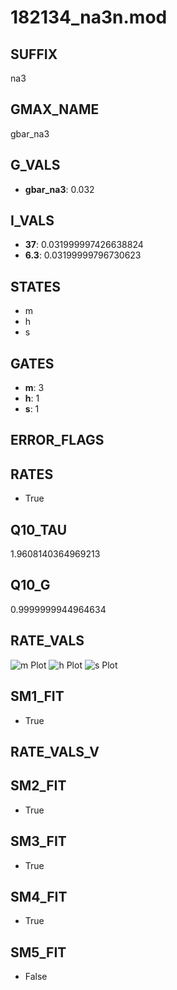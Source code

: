 # 182134_na3n.mod

## SUFFIX

na3

## GMAX_NAME

gbar_na3

## G_VALS

- **gbar_na3**: 0.032

## I_VALS

- **37**: 0.031999997426638824
- **6.3**: 0.03199999796730623

## STATES

- m
- h
- s

## GATES

- **m**: 3
- **h**: 1
- **s**: 1

## ERROR_FLAGS


## RATES

- True

## Q10_TAU

1.9608140364969213

## Q10_G

0.9999999944964634

## RATE_VALS

![m Plot](/Users/pbozelos/Dropbox/icg-Chai-Panos/supermodels/output_markdown_files/Na/182134_na3n.mod/images/m.png)
![h Plot](/Users/pbozelos/Dropbox/icg-Chai-Panos/supermodels/output_markdown_files/Na/182134_na3n.mod/images/h.png)
![s Plot](/Users/pbozelos/Dropbox/icg-Chai-Panos/supermodels/output_markdown_files/Na/182134_na3n.mod/images/s.png)

## SM1_FIT

- True

## RATE_VALS_V

## SM2_FIT

- True

## SM3_FIT

- True

## SM4_FIT

- True

## SM5_FIT

- False


